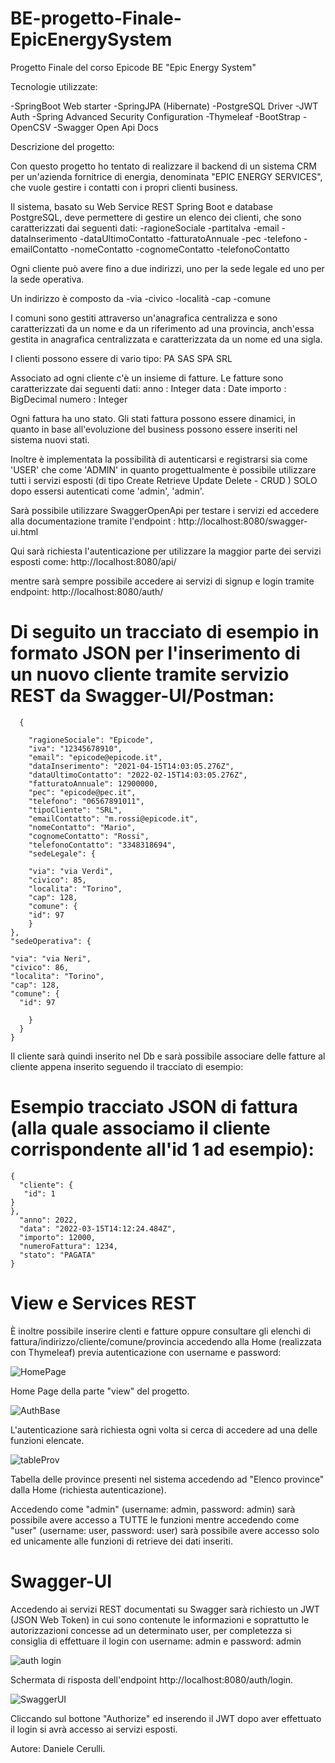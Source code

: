 # BE-progetto-Finale-EpicEnergySystem
Progetto Finale del corso Epicode BE "Epic Energy System"

Tecnologie utilizzate:

-SpringBoot Web starter
-SpringJPA (Hibernate)
-PostgreSQL Driver
-JWT Auth
-Spring Advanced Security Configuration
-Thymeleaf
-BootStrap
-OpenCSV
-Swagger Open Api Docs

Descrizione del progetto:

Con questo progetto ho tentato di realizzare il backend di un sistema CRM per un'azienda fornitrice di energia, denominata "EPIC ENERGY SERVICES", che vuole gestire i contatti 
con i propri clienti business.

Il sistema, basato su Web Service REST Spring Boot e database PostgreSQL, deve permettere di gestire un elenco dei clienti, che sono caratterizzati dai seguenti dati:
      -ragioneSociale
      -partitaIva
      -email
      -dataInserimento
      -dataUltimoContatto
      -fatturatoAnnuale
      -pec
      -telefono
      -emailContatto
      -nomeContatto
      -cognomeContatto
      -telefonoContatto

Ogni cliente può avere fino a due indirizzi, uno per la sede legale ed uno per la sede operativa.

Un indirizzo è composto da 
      -via
      -civico
      -località
      -cap
      -comune 

I comuni sono gestiti attraverso un'anagrafica centralizza e sono caratterizzati da un nome e da un riferimento ad una provincia, anch'essa gestita 
in anagrafica centralizzata e caratterizzata da un nome ed una sigla. 


I clienti possono essere di vario tipo:
      PA
      SAS
      SPA
      SRL

Associato ad ogni cliente c'è un insieme di fatture. Le fatture sono caratterizzate dai seguenti dati:
      anno : Integer
      data : Date
      importo : BigDecimal
      numero : Integer

Ogni fattura ha uno stato. Gli stati fattura possono essere dinamici, in quanto in base all'evoluzione del business possono essere inseriti nel sistema nuovi stati.

Inoltre è implementata la possibilità di autenticarsi e registrarsi sia come 'USER' che come 'ADMIN' in quanto progettualmente è possibile utilizzare tutti i servizi esposti 
(di tipo Create Retrieve Update Delete - CRUD ) SOLO dopo essersi autenticati come 'admin', 'admin'.

Sarà possibile utilizzare SwaggerOpenApi per testare i servizi ed accedere alla documentazione tramite l'endpoint : http://localhost:8080/swagger-ui.html

Qui sarà richiesta l'autenticazione per utilizzare la maggior parte dei servizi esposti come: http://localhost:8080/api/

mentre sarà sempre possibile accedere ai servizi di signup e login tramite endpoint: http://localhost:8080/auth/


# Di seguito un tracciato di esempio in formato JSON per l'inserimento di un nuovo cliente tramite servizio REST da Swagger-UI/Postman:

      {
        
        "ragioneSociale": "Epicode",
        "iva": "12345678910",
        "email": "epicode@epicode.it",
        "dataInserimento": "2021-04-15T14:03:05.276Z",
        "dataUltimoContatto": "2022-02-15T14:03:05.276Z",
        "fatturatoAnnuale": 12900000,
        "pec": "epicode@pec.it",
        "telefono": "06567891011",
        "tipoCliente": "SRL",
        "emailContatto": "m.rossi@epicode.it",
        "nomeContatto": "Mario",
        "cognomeContatto": "Rossi",
        "telefonoContatto": "3348318694",
        "sedeLegale": {
        
        "via": "via Verdi",
        "civico": 85,
        "localita": "Torino",
        "cap": 128,
        "comune": {
        "id": 97
        }
    },
    "sedeOperativa": {
    
    "via": "via Neri",
    "civico": 86,
    "localita": "Torino",
    "cap": 128,
    "comune": {
      "id": 97
      
        }
      }
    }
    
Il cliente sarà quindi inserito nel Db e sarà possibile associare delle fatture al cliente appena inserito seguendo il tracciato di esempio:

# Esempio tracciato JSON di fattura (alla quale associamo il cliente corrispondente all'id 1 ad esempio):

    {
      "cliente": {
       "id": 1     
    }
    },
      "anno": 2022,
      "data": "2022-03-15T14:12:24.484Z",
      "importo": 12000,
      "numeroFattura": 1234,
      "stato": "PAGATA"
    }

# View e Services REST

È inoltre possibile inserire clenti e fatture oppure consultare gli elenchi di fattura/indirizzo/cliente/comune/provincia accedendo alla Home (realizzata con Thymeleaf) previa autenticazione con username e password:


![HomePage](https://user-images.githubusercontent.com/98736232/158781469-c1745760-1ce1-4133-bbb4-8712fbf8fa25.JPG)

Home Page della parte "view" del progetto.

![AuthBase](https://user-images.githubusercontent.com/98736232/158781509-ac5d8e1b-86a9-43b3-98a8-bf620904ed45.JPG)

L'autenticazione sarà richiesta ogni volta si cerca di accedere ad una delle funzioni elencate.

![tableProv](https://user-images.githubusercontent.com/98736232/158784388-d72bbb6e-b639-4e87-bea9-4ccd5adbc0e2.JPG)

Tabella delle province presenti nel sistema accedendo ad "Elenco province" dalla Home (richiesta autenticazione).

Accedendo come "admin" (username: admin, password: admin) sarà possibile avere accesso a TUTTE le funzioni mentre accedendo come "user" (username: user, password: user) sarà possibile avere accesso solo ed unicamente alle funzioni di retrieve dei dati inseriti.

# Swagger-UI

Accedendo ai servizi REST documentati su Swagger sarà richiesto un JWT (JSON Web Token) in cui sono contenute le informazioni e soprattutto le autorizzazioni concesse ad un determinato user, per completezza si consiglia di effettuare il login con username: admin e password: admin


![auth login](https://user-images.githubusercontent.com/98736232/158784317-a5a15c24-49fb-429e-a17d-e881ba2838b9.jpg)

Schermata di risposta dell'endpoint http://localhost:8080/auth/login.

![SwaggerUI](https://user-images.githubusercontent.com/98736232/158784373-fb0db0d1-8679-47ae-9508-9f0b06e732d0.JPG)

Cliccando sul bottone "Authorize" ed inserendo il JWT dopo aver effettuato il login si avrà accesso ai servizi esposti.



Autore: Daniele Cerulli.

